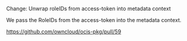 Change: Unwrap roleIDs from access-token into metadata context

We pass the RoleIDs from the access-token into the metadata context.

<https://github.com/owncloud/ocis-pkg/pull/59>
